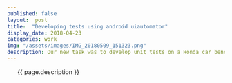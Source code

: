 ```yaml
---
published: false
layout:  post
title:  "Developing tests using android uiautomator"
display_date: 2018-04-23
categories: work
img: "/assets/images/IMG_20180509_151323.png"
description: Our new task was to develop unit tests on a Honda car bench test.
---
```


&nbsp;&nbsp;&nbsp;&nbsp;&nbsp;&nbsp;{{ page.description }}
